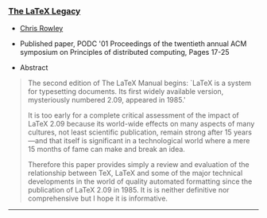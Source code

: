 
### [The LaTeX Legacy]({{site.baseurl}}/publications/2001-CAR-LaTeX-legacy.pdf)

+ [Chris Rowley]({{site.baseurl}}/about/team/#chris-rowley)
+ Published paper, PODC '01 Proceedings of the twentieth annual ACM symposium on Principles of distributed computing, Pages 17-25

+ Abstract
>The second edition of The LaTeX Manual begins: `LaTeX is a system for
>typesetting documents. Its first widely available version,
>mysteriously numbered 2.09, appeared in 1985.'
>
>It is too early for a complete critical assessment of the impact of
>LaTeX 2.09 because its world-wide effects on many aspects of many
>cultures, not least scientific publication, remain strong after 15
>years—and that itself is significant in a technological world where a
>mere 15 months of fame can make and break an idea.
>
>Therefore this paper provides simply a review and evaluation of the
>relationship between TeX, LaTeX and some of the major technical
>developments in the world of quality automated formatting since the
>publication of LaTeX 2.09 in 1985. It is is neither definitive nor
>comprehensive but I hope it is informative.

***

